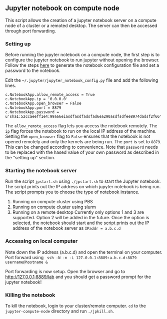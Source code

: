 ## Jupyter notebook on compute node
This script allows the creation of a jupyter notebook server on a compute node of a cluster or a remoted desktop. The server can then be accessed through port forwarding.

### Setting up
Before running the jupyter notebook on a compute node, the first step is to configure the jupyter notebook to run jupyter without opening the browser.
Follow the steps [here](https://jupyter-server.readthedocs.io/en/latest/operators/public-server.html) to generate the notebook configuration file and set a password to the notebook. 

Edit the `~/.jupyter/jupyter_notebook_config.py` file and add the following lines.
```
c.NotebookApp.allow_remote_access = True
c.NotebookApp.ip = '0.0.0.0'
c.NotebookApp.open_browser = False
c.NotebookApp.port = 8879
c.NotebookApp.password = u'sha1:52ccaeeff1e4:99a66eiasdfasdfadsfad6ea290asdfsdfee8974dadsf2f66'
```
The `allow_remote_access` flag lets you access the notebook remotely. The `ip` flag forces the notebook to run on the local IP address of the machine. 
Setting the `open_browser` flag to `False` ensures that the notebook is not opened remotely and only the kernels are being run. 
The `port` is set to `8879`. This can be changed according to convenience. 
Note that `password` needs to be replaced with the hased value of your own password as described in the "setting up" section.

### Starting the notebook server
Run the script `jpstart.sh` using
```./jpstart.sh```
to start the Jupyter notebook. The script prints out the IP address on which jupyter notebook is being run. The script prompts you to choose the type of notebook instance. 
1. Running on compute cluster using PBS
2. Running on compute cluster using slurm
3. Running on a remote desktop
Currently only options 1 and 3 are supported. Option 2 will be added in the future. Once the option is selected, the notebook should start and the script prints out the IP address of the notebook server as
```IPaddr = a.b.c.d```


### Accessing on local computer

Note down the IP address (a.b.c.d) and open the terminal on your computer. Port forward using
``` ssh -N -n -L 127.0.0.1:8889:a.b.c.d:8879 username@hostname &```

Port forwarding is now setup. Open the browser and go to http://127.0.0.1:8889/lab and you should get a password prompt for the jupyter notebook!

### Killing the notebook
To kill the notebook, login to your cluster/remote computer. `cd` to the `jupyter-compute-node` directory and run `./jpkill.sh`.
